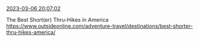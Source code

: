 [2023-03-06 20:07:02](https://mstdn.social/@hill_wanderer/109978138854073857)

The Best Short(er) Thru-Hikes in America <a href="https://www.outsideonline.com/adventure-travel/destinations/best-shorter-thru-hikes-america/" target="_blank" rel="nofollow noopener noreferrer" translate="no">https://www.outsideonline.com/adventure-travel/destinations/best-shorter-thru-hikes-america/</a>